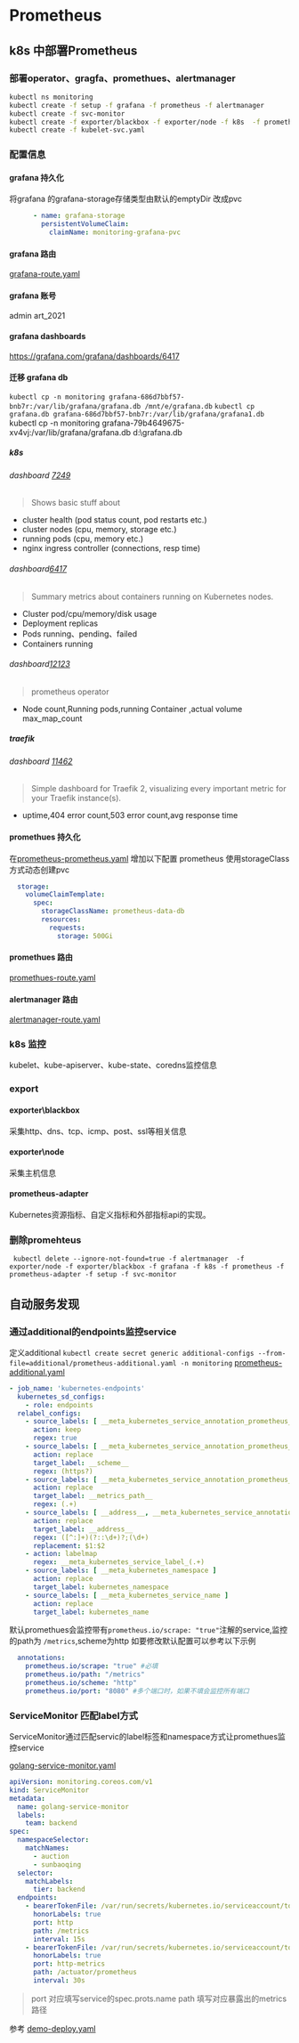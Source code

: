 #  Prometheus
## k8s 中部署Prometheus

### 部署operator、gragfa、promethues、alertmanager
```bash
kubectl ns monitoring
kubectl create -f setup -f grafana -f prometheus -f alertmanager
kubectl create -f svc-monitor
kubectl create -f exporter/blackbox -f exporter/node -f k8s  -f prometheus-
kubectl create -f kubelet-svc.yaml
```

### 配置信息
#### grafana 持久化
将grafana 的grafana-storage存储类型由默认的emptyDir 改成pvc
```yaml
      - name: grafana-storage
        persistentVolumeClaim:
          claimName: monitoring-grafana-pvc
```
#### grafana 路由
[grafana-route.yaml](grafana/grafana-route.yaml)

#### grafana 账号
admin  art_2021


#### grafana  dashboards
https://grafana.com/grafana/dashboards/6417

#### 迁移 grafana db
`kubectl cp -n monitoring grafana-686d7bbf57-bnb7r:/var/lib/grafana/grafana.db /mnt/e/grafana.db`
`kubectl cp grafana.db grafana-686d7bbf57-bnb7r:/var/lib/grafana/grafana1.db`
kubectl cp -n monitoring grafana-79b4649675-xv4vj:/var/lib/grafana/grafana.db d:\grafana.db
##### k8s
###### dashboard [7249](https://grafana.com/grafana/dashboards/7249)
> Shows basic stuff about
- cluster health (pod status count, pod restarts etc.)
- cluster nodes (cpu, memory, storage etc.)
- running pods (cpu, memory etc.)
- nginx ingress controller (connections, resp time)
###### dashboard[6417](https://grafana.com/grafana/dashboards/6417)
> Summary metrics about containers running on Kubernetes nodes.
- Cluster pod/cpu/memory/disk usage
- Deployment replicas
- Pods running、pending、failed
- Containers running
###### dashboard[12123](https://grafana.com/grafana/dashboards/12123)
> prometheus operator
- Node count,Running pods,running Container ,actual volume max_map_count

##### traefik
###### dashboard [11462](https://grafana.com/grafana/dashboards/11462)
> Simple dashboard for Traefik 2, visualizing every important metric for your Traefik instance(s).
- uptime,404 error count,503 error count,avg response time

#### promethues 持久化

在[prometheus-prometheus.yaml](prometheus/prometheus-prometheus.yaml) 增加以下配置
prometheus 使用storageClass 方式动态创建pvc
```yaml
  storage:
    volumeClaimTemplate:
      spec:
        storageClassName: prometheus-data-db
        resources:
          requests:
            storage: 500Gi
```

#### promethues 路由
[promethues-route.yaml](promethues/promethues-route.yaml)

#### alertmanager 路由
[alertmanager-route.yaml](alertmanager/alertmanager-route.yaml)

### k8s 监控
kubelet、kube-apiserver、kube-state、coredns监控信息

###  export
#### exporter\blackbox
采集http、dns、tcp、icmp、post、ssl等相关信息

#### exporter\node
采集主机信息


#### prometheus-adapter
Kubernetes资源指标、自定义指标和外部指标api的实现。

### 删除promehteus
` kubectl delete --ignore-not-found=true -f alertmanager  -f exporter/node -f exporter/blackbox -f grafana -f k8s -f prometheus -f prometheus-adapter -f setup -f svc-monitor`

## 自动服务发现
### 通过additional的endpoints监控service
定义additional
`kubectl create secret generic additional-configs --from-file=additional/prometheus-additional.yaml -n monitoring`
[prometheus-additional.yaml](additional/prometheus-additional.yaml)
```yaml
- job_name: 'kubernetes-endpoints'
  kubernetes_sd_configs:
    - role: endpoints
  relabel_configs:
    - source_labels: [ __meta_kubernetes_service_annotation_prometheus_io_scrape ]
      action: keep
      regex: true
    - source_labels: [ __meta_kubernetes_service_annotation_prometheus_io_scheme ]
      action: replace
      target_label: __scheme__
      regex: (https?)
    - source_labels: [ __meta_kubernetes_service_annotation_prometheus_io_path ]
      action: replace
      target_label: __metrics_path__
      regex: (.+)
    - source_labels: [ __address__, __meta_kubernetes_service_annotation_prometheus_io_port ]
      action: replace
      target_label: __address__
      regex: ([^:]+)(?::\d+)?;(\d+)
      replacement: $1:$2
    - action: labelmap
      regex: __meta_kubernetes_service_label_(.+)
    - source_labels: [ __meta_kubernetes_namespace ]
      action: replace
      target_label: kubernetes_namespace
    - source_labels: [ __meta_kubernetes_service_name ]
      action: replace
      target_label: kubernetes_name
```
默认promethues会监控带有`prometheus.io/scrape: "true"`注解的service,监控的path为 `/metrics`,scheme为http
如要修改默认配置可以参考以下示例
```yaml
  annotations:
    prometheus.io/scrape: "true" #必填
    prometheus.io/path: "/metrics"
    prometheus.io/scheme: "http"
    prometheus.io/port: "8080" #多个端口时，如果不填会监控所有端口
```

### ServiceMonitor 匹配label方式
ServiceMonitor通过匹配servic的label标签和namespace方式让promethues监控service

[golang-service-monitor.yaml](svc-monitor/golang-service-monitor.yaml)
```yaml
apiVersion: monitoring.coreos.com/v1
kind: ServiceMonitor
metadata:
  name: golang-service-monitor
  labels:
    team: backend
spec:
  namespaceSelector:
    matchNames:
      - auction
      - sunbaoqing
  selector:
    matchLabels:
      tier: backend
  endpoints:
    - bearerTokenFile: /var/run/secrets/kubernetes.io/serviceaccount/token
      honorLabels: true
      port: http
      path: /metrics
      interval: 15s
    - bearerTokenFile: /var/run/secrets/kubernetes.io/serviceaccount/token
      honorLabels: true
      port: http-metrics
      path: /actuator/prometheus
      interval: 30s
```
> port 对应填写service的spec.prots.name
> path 填写对应暴露出的metrics 路径


参考 [demo-deploy.yaml](../efk/demo/demo-deploy.yaml)
